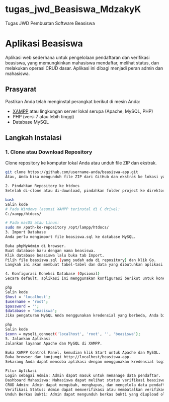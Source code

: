 # tugas_jwd_Beasiswa_MdzakyK
Tugas JWD Pembuatan Software Beasiswa
# Aplikasi Beasiswa

Aplikasi web sederhana untuk pengelolaan pendaftaran dan verifikasi beasiswa, yang memungkinkan mahasiswa mendaftar, melihat status, dan melakukan operasi CRUD dasar. Aplikasi ini dibagi menjadi peran admin dan mahasiswa.

## Prasyarat

Pastikan Anda telah menginstal perangkat berikut di mesin Anda:

- [XAMPP](https://www.apachefriends.org/index.html) atau lingkungan server lokal serupa (Apache, MySQL, PHP)
- PHP (versi 7 atau lebih tinggi)
- Database MySQL

## Langkah Instalasi

### 1. Clone atau Download Repository

Clone repository ke komputer lokal Anda atau unduh file ZIP dan ekstrak.

```bash
git clone https://github.com/username-anda/beasiswa-app.git
Atau, Anda bisa mengunduh file ZIP dari GitHub dan ekstrak ke lokasi yang diinginkan.

2. Pindahkan Repository ke htdocs
Setelah di-clone atau di-download, pindahkan folder project ke direktori htdocs di XAMPP Anda:

bash
Salin kode
# Pada Windows (asumsi XAMPP terinstal di C drive):
C:/xampp/htdocs/

# Pada macOS atau Linux:
sudo mv /path-ke-repository /opt/lampp/htdocs/
3. Import Database
Anda perlu mengimport file beasiswa.sql ke database MySQL.

Buka phpMyAdmin di browser.
Buat database baru dengan nama beasiswa.
Klik database beasiswa lalu buka tab Import.
Pilih file beasiswa.sql (yang sudah ada di repository) dan klik Go.
Langkah ini akan membuat tabel-tabel dan data yang dibutuhkan aplikasi.

4. Konfigurasi Koneksi Database (Opsional)
Secara default, aplikasi ini menggunakan konfigurasi berikut untuk koneksi database:

php
Salin kode
$host = 'localhost';
$username = 'root';
$password = '';
$database = 'beasiswa';
Jika pengaturan MySQL Anda menggunakan kredensial yang berbeda, Anda bisa mengubahnya di beberapa file PHP terkait, seperti login.php, admin_dashboard.php, dan dashboard.php. Cari fungsi mysqli_connect() dan sesuaikan parameter sesuai pengaturan Anda:

php
Salin kode
$conn = mysqli_connect('localhost', 'root', '', 'beasiswa');
5. Jalankan Aplikasi
Jalankan layanan Apache dan MySQL di XAMPP.

Buka XAMPP Control Panel, kemudian klik Start untuk Apache dan MySQL.
Buka browser dan kunjungi http://localhost/beasiswa-app.
Sekarang Anda dapat mencoba aplikasi dengan menggunakan kredensial login sebagai admin atau mendaftar sebagai peserta beasiswa.

Fitur Aplikasi
Login sebagai Admin: Admin dapat masuk untuk memanage data pendaftar.
Dashboard Mahasiswa: Mahasiswa dapat melihat status verifikasi beasiswa mereka setelah login.
CRUD Admin: Admin dapat mengubah, menghapus, dan mengelola data pendaftar.
Verifikasi Status: Admin dapat memverifikasi atau membatalkan verifikasi status pendaftar.
Unduh Berkas Bukti: Admin dapat mengunduh berkas bukti yang diupload oleh pendaftar.
